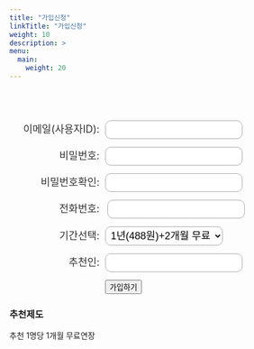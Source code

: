 ```yaml
---
title: "가입신청"
linkTitle: "가입신청"
weight: 10
description: >
menu:
  main:
    weight: 20
---
```


<style>
form.form input.text, form.form textarea.standard, form.form select, form.form input.date { 
   background-color:#FFFFFF;
   border:solid 1px #A9A9A9;
   font-size:18px;
   color:#000000;
   -moz-border-radius:10px;
   -webkit-border-radius:10px;
   border-radius:10px;
   padding-top:5px;
   padding-bottom:5px;
   padding-left:5px;
   padding-right:5px;
}
form.form p label {
   font-size:18px;
   color:#333333;
   font-weight:normal;
   padding-top:0px;
   padding-bottom:0px;
   width:160px;
   display:inline-block;
   text-align:right;
   padding-right:10px;
}

form.form p.submit input {
   background-color:#FFFFFF;
   border:solid 3px #A9A9A9;
   font-size:16px;
   color:#000000;
   font-weight:bold;
   padding-top:10px;
   padding-bottom:10px;
   padding-right:25px;
   padding-left:25px;
   -moz-border-radius:5px;
   -webkit-border-radius:5px;
   border-radius:5px;
}
form.form p.submit {
   margin-top:0px;
   margin-bottom:0px;
   text-align:left;
}
form.form p.required label, form.form span.required label {
    font-weight:bold;
}
p.hidden {
  visibility: hidden;
}
</style>

<form class="form" name="application" method="POST" netlify-honeypot="bot-field" data-netlify="true">
  <p class="hidden">
    <label>D<input name="bot-field" /></label>
  </p>
  <p>
    <label>이메일(사용자ID): </label><input class="text" type="email" name="Email" />
  </p>
  <p>
    <label>비밀번호: </label><input class="text" type="password" name="Password" />
  </p>
    <p>
    <label>비밀번호확인: </label><input class="text" type="password" name="Passwordcheck" />
  </p>
  <p>
    <label>전화번호: </label> <input class="text" type="text" name="Phone" />  
  </p>
  <p>
    <label>기간선택: </label><select name="plan" single>
          <option value="12momth">1년(488원)+2개월 무료</option>
          <option value="6month">6개월(288원)</option>
          <option value="3month">3개월(188원)</option>
          <option value="1month">1개월(88원)</option>
    </select>
  </p>
    <p>
    <label>추천인: </label><input class="text" type="text" name="Recomend" />   
  </p>

  <p>
      <label></label><button class="btn btn-lg btn-primary" type="submit">가입하기</button>
    </p>
</form>

### 추천제도
추천 1명당 1개월 무료연장



